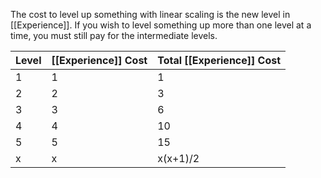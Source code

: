 The cost to level up something with linear scaling is the new level in [[Experience]]. If you wish to level something up more than one level at a time, you must still pay for the intermediate levels.

|Level|[[Experience]] Cost|Total [[Experience]] Cost|
|-|-|-|
|1|1|1|
|2|2|3|
|3|3|6|
|4|4|10|
|5|5|15|
|x|x|x(x+1)/2|

